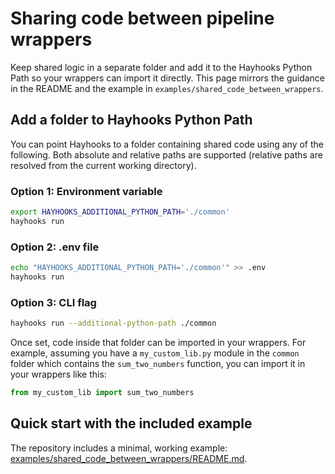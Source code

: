# Sharing code between pipeline wrappers

Keep shared logic in a separate folder and add it to the Hayhooks Python Path so your wrappers can import it directly. This page mirrors the guidance in the README and the example in `examples/shared_code_between_wrappers`.

## Add a folder to Hayhooks Python Path

You can point Hayhooks to a folder containing shared code using any of the following. Both absolute and relative paths are supported (relative paths are resolved from the current working directory).

### Option 1: Environment variable

```bash
export HAYHOOKS_ADDITIONAL_PYTHON_PATH='./common'
hayhooks run
```

### Option 2: .env file

```bash
echo "HAYHOOKS_ADDITIONAL_PYTHON_PATH='./common'" >> .env
hayhooks run
```

### Option 3: CLI flag

```bash
hayhooks run --additional-python-path ./common
```

Once set, code inside that folder can be imported in your wrappers. For example, assuming you have a `my_custom_lib.py` module in the `common` folder which contains the `sum_two_numbers` function, you can import it in your wrappers like this:

```python
from my_custom_lib import sum_two_numbers
```

## Quick start with the included example

The repository includes a minimal, working example: [examples/shared_code_between_wrappers/README.md](https://github.com/deepset-ai/hayhooks/blob/main/examples/shared_code_between_wrappers/README.md).
